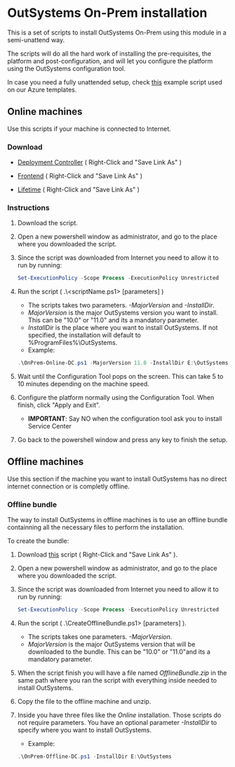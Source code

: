 # OutSystems On-Prem installation

This is a set of scripts to install OutSystems On-Prem using this module in a semi-unattend way.

The scripts will do all the hard work of installing the pre-requisites, the platform and post-configuration, and will let you configure the platform using the OutSystems configuration tool.

In case you need a fully unattended setup, check [this](https://github.com/OutSystems/OutSystems.SetupTools/tree/dev/examples/FullUnattended) example script used on our Azure templates.

## Online machines

Use this scripts if your machine is connected to Internet.

### Download

* [Deployment Controller](https://raw.githubusercontent.com/OutSystems/OutSystems.SetupTools/dev/examples/DeployOnPrem/OnPrem-Online-DC.ps1) ( Right-Click and "Save Link As" )

* [Frontend](https://raw.githubusercontent.com/OutSystems/OutSystems.SetupTools/dev/examples/DeployOnPrem/OnPrem-Online-FE.ps1) ( Right-Click and "Save Link As" )

* [Lifetime](https://raw.githubusercontent.com/OutSystems/OutSystems.SetupTools/dev/examples/DeployOnPrem/OnPrem-Online-LT.ps1) ( Right-Click and "Save Link As" )

### Instructions

1. Download the script.

2. Open a new powershell window as administrator, and go to the place where you downloaded the script.

3. Since the script was downloaded from Internet you need to allow it to run by running:
    ```powershell
    Set-ExecutionPolicy -Scope Process -ExecutionPolicy Unrestricted
    ```

4. Run the script ( .\\<scriptName.ps1> [parameters] )
    * The scripts takes two parameters. *-MajorVersion* and *-InstallDir*.
    * *MajorVersion* is the major OutSystems version you want to install. This can be "10.0" or "11.0" and its a mandatory parameter.
    * *InstallDir* is the place where you want to install OutSystems. If not specified, the installation will default to %ProgramFiles%\OutSystems.
    * Example:
    ```powershell
    .\OnPrem-Online-DC.ps1 -MajorVersion 11.0 -InstallDir E:\OutSystems
    ```

5. Wait until the Configuration Tool pops on the screen. This can take 5 to 10 minutes depending on the machine speed.

6. Configure the platform normally using the Configuration Tool. When finish, click "Apply and Exit".
    * **IMPORTANT**: Say NO when the configuration tool ask you to install Service Center

7. Go back to the powershell window and press any key to finish the setup.

## Offline machines

Use this section if the machine you want to install OutSystems has no direct internet connection or is completly offline.

### Offline bundle

The way to install OutSystems in offline machines is to use an offline bundle containning all the necessary files to perform the installation.

To create the bundle:

1. Download [this](https://raw.githubusercontent.com/OutSystems/OutSystems.SetupTools/dev/examples/DeployOnPrem/CreateOfflineBundle.ps1) script ( Right-Click and "Save Link As" ).

2. Open a new powershell window as administrator, and go to the place where you downloaded the script.

3. Since the script was downloaded from Internet you need to allow it to run by running:
    ```powershell
    Set-ExecutionPolicy -Scope Process -ExecutionPolicy Unrestricted
    ```

4. Run the script ( .\\CreateOfflineBundle.ps1> [parameters] ).
    * The scripts takes one parameters. *-MajorVersion*.
    * *MajorVersion* is the major OutSystems version that will be downloaded to the bundle. This can be "10.0" or "11.0"and its a mandatory parameter.

5. When the script finish you will have a file named *OfflineBundle.zip* in the same path where you ran the script with everything inside needed to install OutSystems.

6. Copy the file to the offline machine and unzip.

7. Inside you have three files like the *Online* installation. Those scripts do not require parameters. You have an optional parameter *-InstallDir* to specify where you want to install OutSystems.
    * Example:
    ```powershell
    .\OnPrem-Offline-DC.ps1 -InstallDir E:\OutSystems
    ```
